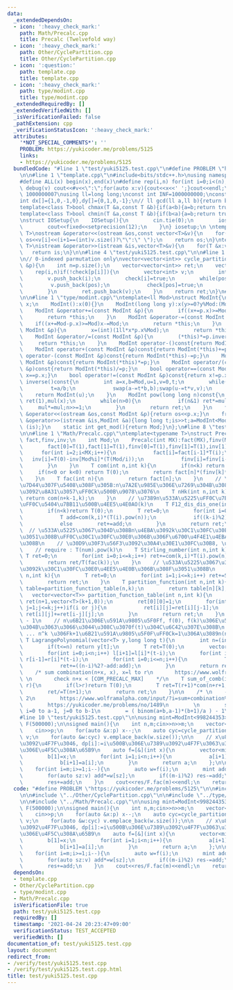 ```yaml
---
data:
  _extendedDependsOn:
  - icon: ':heavy_check_mark:'
    path: Math/Precalc.cpp
    title: Precalc (Twelvefold way)
  - icon: ':heavy_check_mark:'
    path: Other/CyclePartition.cpp
    title: Other/CyclePartition.cpp
  - icon: ':question:'
    path: template.cpp
    title: template.cpp
  - icon: ':heavy_check_mark:'
    path: type/modint.cpp
    title: type/modint.cpp
  _extendedRequiredBy: []
  _extendedVerifiedWith: []
  _isVerificationFailed: false
  _pathExtension: cpp
  _verificationStatusIcon: ':heavy_check_mark:'
  attributes:
    '*NOT_SPECIAL_COMMENTS*': ''
    PROBLEM: https://yukicoder.me/problems/5125
    links:
    - https://yukicoder.me/problems/5125
  bundledCode: "#line 1 \"test/yuki5125.test.cpp\"\n#define PROBLEM \"https://yukicoder.me/problems/5125\"\
    \n\n#line 1 \"template.cpp\"\n#include<bits/stdc++.h>\nusing namespace std;\n\
    #define ALL(x) begin(x),end(x)\n#define rep(i,n) for(int i=0;i<(n);i++)\n#define\
    \ debug(v) cout<<#v<<\":\";for(auto x:v){cout<<x<<' ';}cout<<endl;\n#define mod\
    \ 1000000007\nusing ll=long long;\nconst int INF=1000000000;\nconst ll LINF=1001002003004005006ll;\n\
    int dx[]={1,0,-1,0},dy[]={0,1,0,-1};\n// ll gcd(ll a,ll b){return b?gcd(b,a%b):a;}\n\
    template<class T>bool chmax(T &a,const T &b){if(a<b){a=b;return true;}return false;}\n\
    template<class T>bool chmin(T &a,const T &b){if(b<a){a=b;return true;}return false;}\n\
    \nstruct IOSetup{\n    IOSetup(){\n        cin.tie(0);\n        ios::sync_with_stdio(0);\n\
    \        cout<<fixed<<setprecision(12);\n    }\n} iosetup;\n \ntemplate<typename\
    \ T>\nostream &operator<<(ostream &os,const vector<T>&v){\n    for(int i=0;i<(int)v.size();i++)\
    \ os<<v[i]<<(i+1==(int)v.size()?\"\":\" \");\n    return os;\n}\ntemplate<typename\
    \ T>\nistream &operator>>(istream &is,vector<T>&v){\n    for(T &x:v)is>>x;\n \
    \   return is;\n}\n\n#line 4 \"test/yuki5125.test.cpp\"\n\n#line 1 \"Other/CyclePartition.cpp\"\
    \n// 0-indexed parmutation only\nvector<vector<int>> cycle_partition(const vector<int>\
    \ &p){\n    int n=p.size();\n    vector<vector<int>> ret;\n    vector<bool> check(n,false);\n\
    \    rep(i,n)if(!check[p[i]]){\n        vector<int> v;\n        int pos=p[i];\n\
    \        v.push_back(i);\n        check[i]=true;\n        while(pos!=i){\n   \
    \         v.push_back(pos);\n            check[pos]=true;\n            pos=p[pos];\n\
    \        }\n        ret.push_back(v);\n    }\n    return ret;\n}\n#line 6 \"test/yuki5125.test.cpp\"\
    \n\n#line 1 \"type/modint.cpp\"\ntemplate<ll Mod>\nstruct ModInt{\n    long long\
    \ x;\n    ModInt():x(0){}\n    ModInt(long long y):x(y>=0?y%Mod:(Mod-(-y)%Mod)%Mod){}\n\
    \    ModInt &operator+=(const ModInt &p){\n        if((x+=p.x)>=Mod) x-=Mod;\n\
    \        return *this;\n    }\n    ModInt &operator-=(const ModInt &p){\n    \
    \    if((x+=Mod-p.x)>=Mod)x-=Mod;\n        return *this;\n    }\n    ModInt &operator*=(const\
    \ ModInt &p){\n        x=(int)(1ll*x*p.x%Mod);\n        return *this;\n    }\n\
    \    ModInt &operator/=(const ModInt &p){\n        (*this)*=p.inverse();\n   \
    \     return *this;\n    }\n    ModInt operator-()const{return ModInt(-x);}\n\
    \    ModInt operator+(const ModInt &p)const{return ModInt(*this)+=p;}\n    ModInt\
    \ operator-(const ModInt &p)const{return ModInt(*this)-=p;}\n    ModInt operator*(const\
    \ ModInt &p)const{return ModInt(*this)*=p;}\n    ModInt operator/(const ModInt\
    \ &p)const{return ModInt(*this)/=p;}\n    bool operator==(const ModInt &p)const{return\
    \ x==p.x;}\n    bool operator!=(const ModInt &p)const{return x!=p.x;}\n    ModInt\
    \ inverse()const{\n        int a=x,b=Mod,u=1,v=0,t;\n        while(b>0){\n   \
    \         t=a/b;\n            swap(a-=t*b,b);swap(u-=t*v,v);\n        }\n    \
    \    return ModInt(u);\n    }\n    ModInt pow(long long n)const{\n        ModInt\
    \ ret(1),mul(x);\n        while(n>0){\n            if(n&1) ret*=mul;\n       \
    \     mul*=mul;n>>=1;\n        }\n        return ret;\n    }\n    friend ostream\
    \ &operator<<(ostream &os,const ModInt &p){return os<<p.x;}\n    friend istream\
    \ &operator>>(istream &is,ModInt &a){long long t;is>>t;a=ModInt<Mod>(t);return\
    \ (is);}\n    static int get_mod(){return Mod;}\n};\n#line 8 \"test/yuki5125.test.cpp\"\
    \n\n#line 1 \"Math/Precalc.cpp\"\ntemplate<typename T>\nstruct Precalc{\n    vector<T>\
    \ fact,finv,inv;\n    int Mod;\n    Precalc(int MX):fact(MX),finv(MX),inv(MX),Mod(T::get_mod()){\n\
    \        fact[0]=T(1),fact[1]=T(1),finv[0]=T(1),finv[1]=T(1),inv[1]=T(1);\n  \
    \      for(int i=2;i<MX;i++){\n            fact[i]=fact[i-1]*T(i);\n         \
    \   inv[i]=T(0)-inv[Mod%i]*(T(Mod/i));\n            finv[i]=finv[i-1]*inv[i];\n\
    \        }\n    }\n    T com(int n,int k){\n        if(n<k) return T(0);\n   \
    \     if(n<0 or k<0) return T(0);\n        return fact[n]*(finv[k]*finv[n-k]);\n\
    \    }\n    T fac(int n){\n        return fact[n];\n    }\n    // \u91CD\u8907\
    \u7D44\u307F\u5408\u308F\u305B:n\u7A2E\u985E\u306E\u7269\u304B\u3089\u91CD\u8907\
    \u3092\u8A31\u3057\uFF0Ck\u500B\u9078\u3076\n    T nHk(int n,int k){\n       \
    \ return com(n+k-1,k);\n    }\n    // \u7389n\u533A\u5225\uFF0C\u7BB1k\u533A\u5225\
    \uFF0C\u5404\u7BB11\u500B\u4EE5\u4E0AO(k)\n    T F12_dis_dis_one(int n,int k){\n\
    \        if(n<k)return T(0);\n        T ret=0;\n        for(int i=0;i<=k;i++){\n\
    \            T add=com(k,i)*(T(i).pow(n));\n            if((k-i)%2) ret-=add;\n\
    \            else        ret+=add;\n        }\n        return ret;\n    }\n  \
    \  // \u533A\u5225\u3067\u304D\u308Bn\u4EBA\u3092k\u30C1\u30FC\u30E0\u306B\u308F\
    \u3051\u308B\uFF0C\u30C1\u30FC\u30E0\u306B\u306F\u6700\u4F4E1\u4EBA\u5C5E\u3059\
    \u308B\n    // \u30D9\u30F3\u56F3\u3092\u30A4\u30E1\u30FC\u30B8, \u5305\u9664\n\
    \    // require : T(num).pow(k)\n    T Stirling_number(int n,int k){\n       \
    \ T ret=0;\n        for(int i=0;i<=k;i++) ret+=com(k,i)*T(i).pow(n)*((k-i)%2?(-1):1);\n\
    \        return ret/T(fac(k));\n    }\n    // \u533A\u5225\u3067\u304D\u308Bn\u4EBA\
    \u3092k\u30C1\u30FC\u30E0\u4EE5\u4E0B\u306B\u308F\u3051\u308B\n    T Bell_number(int\
    \ n,int k){\n        T ret=0;\n        for(int i=1;i<=k;i++) ret+=Stirling_number(n,i);\n\
    \        return ret;\n    }\n    T partition_function(int n,int k){\n        auto\
    \ table=partition_function_table(n,k);\n        return table[n][k];\n    }\n \
    \   vector<vector<T>> partition_function_table(int n,int k){\n        vector<vector<T>>\
    \ ret(n+1,vector<T>(k+1,0));\n        ret[0][0]=1;\n        for(int i=0;i<=n;i++)for(int\
    \ j=1;j<=k;j++)if(i or j){\n            ret[i][j]=ret[i][j-1];\n            if(i-j>=0)\
    \ ret[i][j]+=ret[i-j][j];\n        }\n        return ret;\n    }\n    // n = y.size\
    \ - 1\n    // n\u6B21\u306E\u591A\u9805\u5F0Ff, f(0), f(k)\u306E\u5024\u304C\u308F\
    \u304B\u3063\u3066\u3044\u308C\u3070f(t)\u304C\u6C42\u307E\u308B\n    // 1^k +\
    \ ... n^k \u306Fk+1\u6B21\u591A\u9805\u5F0F\uFF0Ck=1\u306A\u3089n(n+1)/2\n   \
    \ T LagrangePolynomial(vector<T> y,long long t){\n        int n=(int)y.size()-1;\n\
    \        if(t<=n) return y[t];\n        T ret=T(0);\n        vector<T> l(n+1,1),r(n+1,1);\n\
    \        for(int i=0;i<n;i++) l[i+1]=l[i]*(t-i);\n        for(int i=n;i>0;i--)\
    \ r[i-1]=r[i]*(t-i);\n        for(int i=0;i<=n;i++){\n            T add=y[i]*l[i]*r[i]*finv[i]*finv[n-i];\n\
    \            ret+=((n-i)%2?-add:add);\n        }\n        return ret;\n    }\n\
    \    /* sum combination(n+x, x), x=l to r\n       https://www.wolframalpha.com/input/?i=sum+combination%28n%2Bx+%2Cx%29%2C+x%3Dl+to+r&lang=ja\
    \ \n       check n+x < [COM_PRECALC_MAX]    */\n    T sum_of_comb(int n,int l,int\
    \ r){\n        if(l>r)return T(0);\n        T ret=T(r+1)*com(n+r+1,r+1)-T(l)*com(l+n,l);\n\
    \        ret/=T(n+1);\n        return ret;\n    }\n\n    /* \n    - sum of comb\
    \ 2\n        https://www.wolframalpha.com/input/?i=sum+combination%28i%2Bj%2Ci%29%2C+i%3D0+to+a-1%2C+j%3D0+to+b-1&lang=ja\n\
    \        https://yukicoder.me/problems/no/1489\n        \n        sum binom(i+j,i)\
    \ i=0 to a-1, j=0 to b-1\n        = ( binom(a+b,a-1)*(b+1)/a ) - 1\n    */\n};\n\
    #line 10 \"test/yuki5125.test.cpp\"\n\nusing mint=ModInt<998244353>;\nPrecalc<mint>\
    \ F(500000);\n\nsigned main(){\n    int n,m;cin>>n>>m;\n    vector<int> p(n);\n\
    \    cin>>p;\n    for(auto &x:p) x--;\n    auto cyc=cycle_partition(p);\n    vector<int>\
    \ v;\n    for(auto &w:cyc) v.emplace_back(w.size());\n\n    // x\u8272\u4EE5\u4E0B\
    \u3092\u4F7F\u3046, dp[i]:=i\u500B\u306E\u7389\u3092\u4F7F\u3063\u305F\u6570\u73E0\
    \u306E\u4F5C\u308A\u65B9\n    auto f=[&](int x){\n        vector<mint> a(n+1,0),b(n+1,0),ret(n+1,0);\n\
    \        b[1]=x;\n        for(int i=1;i<n;i++){\n            a[i+1]=a[i]*(x-2)+b[i]*(x-1);\n\
    \            b[i+1]=a[i];\n        }\n        return a;\n    };\n\n    mint res=0;\n\
    \    for(int i=m;i>=1;i--){\n        auto w=f(i);\n        mint add=F.com(m,i);\n\
    \        for(auto sz:v) add*=w[sz];\n        if((m-i)%2) res-=add;\n        else\
    \        res+=add;\n    }\n    cout<<res/F.fac(m)<<endl;\n    return 0;\n}\n"
  code: "#define PROBLEM \"https://yukicoder.me/problems/5125\"\n\n#include \"../template.cpp\"\
    \n\n#include \"../Other/CyclePartition.cpp\"\n\n#include \"../type/modint.cpp\"\
    \n\n#include \"../Math/Precalc.cpp\"\n\nusing mint=ModInt<998244353>;\nPrecalc<mint>\
    \ F(500000);\n\nsigned main(){\n    int n,m;cin>>n>>m;\n    vector<int> p(n);\n\
    \    cin>>p;\n    for(auto &x:p) x--;\n    auto cyc=cycle_partition(p);\n    vector<int>\
    \ v;\n    for(auto &w:cyc) v.emplace_back(w.size());\n\n    // x\u8272\u4EE5\u4E0B\
    \u3092\u4F7F\u3046, dp[i]:=i\u500B\u306E\u7389\u3092\u4F7F\u3063\u305F\u6570\u73E0\
    \u306E\u4F5C\u308A\u65B9\n    auto f=[&](int x){\n        vector<mint> a(n+1,0),b(n+1,0),ret(n+1,0);\n\
    \        b[1]=x;\n        for(int i=1;i<n;i++){\n            a[i+1]=a[i]*(x-2)+b[i]*(x-1);\n\
    \            b[i+1]=a[i];\n        }\n        return a;\n    };\n\n    mint res=0;\n\
    \    for(int i=m;i>=1;i--){\n        auto w=f(i);\n        mint add=F.com(m,i);\n\
    \        for(auto sz:v) add*=w[sz];\n        if((m-i)%2) res-=add;\n        else\
    \        res+=add;\n    }\n    cout<<res/F.fac(m)<<endl;\n    return 0;\n}"
  dependsOn:
  - template.cpp
  - Other/CyclePartition.cpp
  - type/modint.cpp
  - Math/Precalc.cpp
  isVerificationFile: true
  path: test/yuki5125.test.cpp
  requiredBy: []
  timestamp: '2021-04-24 20:23:47+09:00'
  verificationStatus: TEST_ACCEPTED
  verifiedWith: []
documentation_of: test/yuki5125.test.cpp
layout: document
redirect_from:
- /verify/test/yuki5125.test.cpp
- /verify/test/yuki5125.test.cpp.html
title: test/yuki5125.test.cpp
---
```


